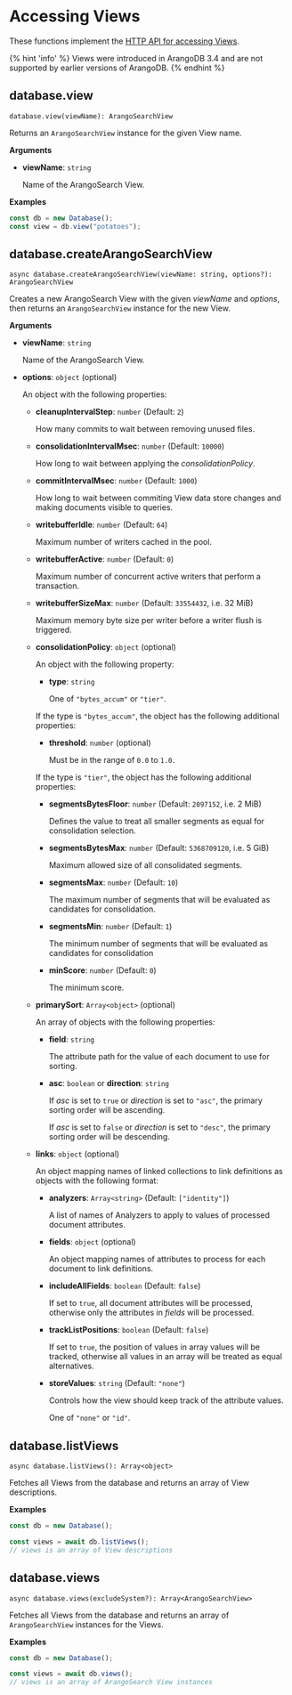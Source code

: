 # Accessing Views

These functions implement the
[HTTP API for accessing Views](https://www.arangodb.com/docs/stable/http/views-arangosearch.html).

{% hint 'info' %}
Views were introduced in ArangoDB 3.4 and are not supported by earlier versions
of ArangoDB.
{% endhint %}

## database.view

`database.view(viewName): ArangoSearchView`

Returns an `ArangoSearchView` instance for the given View name.

**Arguments**

- **viewName**: `string`

  Name of the ArangoSearch View.

**Examples**

```js
const db = new Database();
const view = db.view("potatoes");
```

## database.createArangoSearchView

`async database.createArangoSearchView(viewName: string, options?): ArangoSearchView`

Creates a new ArangoSearch View with the given _viewName_ and _options_, then
returns an `ArangoSearchView` instance for the new View.

**Arguments**

- **viewName**: `string`

  Name of the ArangoSearch View.

- **options**: `object` (optional)

  An object with the following properties:

  - **cleanupIntervalStep**: `number` (Default: `2`)

    How many commits to wait between removing unused files.

  - **consolidationIntervalMsec**: `number` (Default: `10000`)

    How long to wait between applying the _consolidationPolicy_.

  - **commitIntervalMsec**: `number` (Default: `1000`)

    How long to wait between commiting View data store changes and making
    documents visible to queries.

  - **writebufferIdle**: `number` (Default: `64`)

    Maximum number of writers cached in the pool.

  - **writebufferActive**: `number` (Default: `0`)

    Maximum number of concurrent active writers that perform a transaction.

  - **writebufferSizeMax**: `number` (Default: `33554432`, i.e. 32 MiB)

    Maximum memory byte size per writer before a writer flush is triggered.

  - **consolidationPolicy**: `object` (optional)

    An object with the following property:

    - **type**: `string`

      One of `"bytes_accum"` or `"tier"`.

    If the type is `"bytes_accum"`, the object has the following additional
    properties:

    - **threshold**: `number` (optional)

      Must be in the range of `0.0` to `1.0`.

    If the type is `"tier"`, the object has the following additional
    properties:

    - **segmentsBytesFloor**: `number` (Default: `2097152`, i.e. 2 MiB)

      Defines the value to treat all smaller segments as equal for consolidation selection.

    - **segmentsBytesMax**: `number` (Default: `5368709120`, i.e. 5 GiB)

      Maximum allowed size of all consolidated segments.

    - **segmentsMax**: `number` (Default: `10`)

      The maximum number of segments that will be evaluated as candidates for
      consolidation.

    - **segmentsMin**: `number` (Default: `1`)

      The minimum number of segments that will be evaluated as candidates for
      consolidation

    - **minScore**: `number` (Default: `0`)

      The minimum score.

  - **primarySort**: `Array<object>` (optional)

    An array of objects with the following properties:

    - **field**: `string`

      The attribute path for the value of each document to use for sorting.

    - **asc**: `boolean` or **direction**: `string`

      If _asc_ is set to `true` or _direction_ is set to `"asc"`,
      the primary sorting order will be ascending.

      If _asc_ is set to `false` or _direction_ is set to `"desc"`,
      the primary sorting order will be descending.

  - **links**: `object` (optional)

    An object mapping names of linked collections to link definitions as
    objects with the following format:

    - **analyzers**: `Array<string>` (Default: `["identity"]`)

      A list of names of Analyzers to apply to values of processed document
      attributes.

    - **fields**: `object` (optional)

      An object mapping names of attributes to process for each document to
      link definitions.

    - **includeAllFields**: `boolean` (Default: `false`)

      If set to `true`, all document attributes will be processed, otherwise
      only the attributes in _fields_ will be processed.

    - **trackListPositions**: `boolean` (Default: `false`)

      If set to `true`, the position of values in array values will be tracked,
      otherwise all values in an array will be treated as equal alternatives.

    - **storeValues**: `string` (Default: `"none"`)

      Controls how the view should keep track of the attribute values.

      One of `"none"` or `"id"`.

## database.listViews

`async database.listViews(): Array<object>`

Fetches all Views from the database and returns an array of View descriptions.

**Examples**

```js
const db = new Database();

const views = await db.listViews();
// views is an array of View descriptions
```

## database.views

`async database.views(excludeSystem?): Array<ArangoSearchView>`

Fetches all Views from the database and returns an array of
`ArangoSearchView` instances for the Views.

**Examples**

```js
const db = new Database();

const views = await db.views();
// views is an array of ArangoSearch View instances
```
